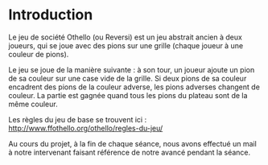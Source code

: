# Introduction
Le jeu de société Othello (ou Reversi) est un jeu abstrait ancien à deux joueurs, qui se joue avec des pions sur une grille (chaque joueur à une couleur de pions). 

Le jeu se joue de la manière suivante : à son tour, un joueur ajoute un pion de sa couleur sur une case vide de la grille. Si deux pions de sa couleur encadrent des pions de la couleur adverse, les pions adverses changent de couleur. La partie est gagnée quand tous les pions du plateau sont de la même couleur.

Les règles du jeu de base se trouvent ici : http://www.ffothello.org/othello/regles-du-jeu/ 

Au cours du projet, à la fin de chaque séance, nous avons effectué un mail à notre intervenant faisant référence de notre avancé pendant la séance. 
